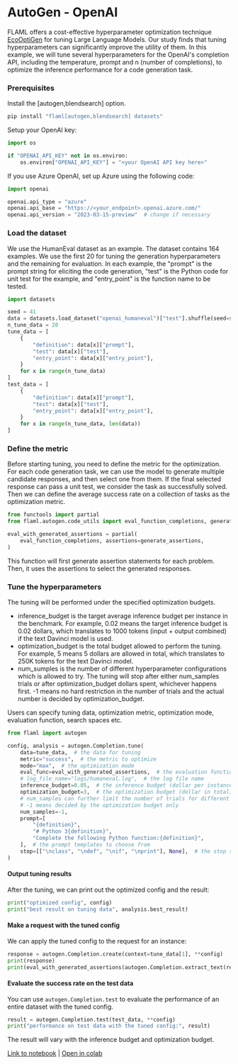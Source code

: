 # AutoGen - OpenAI

FLAML offers a cost-effective hyperparameter optimization technique [EcoOptiGen](https://arxiv.org/abs/2303.04673) for tuning Large Language Models. Our study finds that tuning hyperparameters can significantly improve the utility of them.
In this example, we will tune several hyperparameters for the OpenAI's completion API, including the temperature, prompt and n (number of completions), to optimize the inference performance for a code generation task.

### Prerequisites

Install the [autogen,blendsearch] option.
```bash
pip install "flaml[autogen,blendsearch] datasets"
```

Setup your OpenAI key:
```python
import os

if "OPENAI_API_KEY" not in os.environ:
    os.environ["OPENAI_API_KEY"] = "<your OpenAI API key here>"
```

If you use Azure OpenAI, set up Azure using the following code:

```python
import openai

openai.api_type = "azure"
openai.api_base = "https://<your_endpoint>.openai.azure.com/"
openai.api_version = "2023-03-15-preview"  # change if necessary
```

### Load the dataset

We use the HumanEval dataset as an example. The dataset contains 164 examples. We use the first 20 for tuning the generation hyperparameters and the remaining for evaluation. In each example, the "prompt" is the prompt string for eliciting the code generation, "test" is the Python code for unit test for the example, and "entry_point" is the function name to be tested.

```python
import datasets

seed = 41
data = datasets.load_dataset("openai_humaneval")["test"].shuffle(seed=seed)
n_tune_data = 20
tune_data = [
    {
        "definition": data[x]["prompt"],
        "test": data[x]["test"],
        "entry_point": data[x]["entry_point"],
    }
    for x in range(n_tune_data)
]
test_data = [
    {
        "definition": data[x]["prompt"],
        "test": data[x]["test"],
        "entry_point": data[x]["entry_point"],
    }
    for x in range(n_tune_data, len(data))
]
```

### Define the metric

Before starting tuning, you need to define the metric for the optimization. For each code generation task, we can use the model to generate multiple candidate responses, and then select one from them. If the final selected response can pass a unit test, we consider the task as successfully solved. Then we can define the average success rate on a collection of tasks as the optimization metric.

```python
from functools import partial
from flaml.autogen.code_utils import eval_function_completions, generate_assertions

eval_with_generated_assertions = partial(
    eval_function_completions, assertions=generate_assertions,
)
```

This function will first generate assertion statements for each problem. Then, it uses the assertions to select the generated responses.

### Tune the hyperparameters

The tuning will be performed under the specified optimization budgets.

* inference_budget is the target average inference budget per instance in the benchmark. For example, 0.02 means the target inference budget is 0.02 dollars, which translates to 1000 tokens (input + output combined) if the text Davinci model is used.
* optimization_budget is the total budget allowed to perform the tuning. For example, 5 means 5 dollars are allowed in total, which translates to 250K tokens for the text Davinci model.
* num_sumples is the number of different hyperparameter configurations which is allowed to try. The tuning will stop after either num_samples trials or after optimization_budget dollars spent, whichever happens first. -1 means no hard restriction in the number of trials and the actual number is decided by optimization_budget.

Users can specify tuning data, optimization metric, optimization mode, evaluation function, search spaces etc.

```python
from flaml import autogen

config, analysis = autogen.Completion.tune(
    data=tune_data,  # the data for tuning
    metric="success",  # the metric to optimize
    mode="max",  # the optimization mode
    eval_func=eval_with_generated_assertions,  # the evaluation function to return the success metrics
    # log_file_name="logs/humaneval.log",  # the log file name
    inference_budget=0.05,  # the inference budget (dollar per instance)
    optimization_budget=3,  # the optimization budget (dollar in total)
    # num_samples can further limit the number of trials for different hyperparameter configurations;
    # -1 means decided by the optimization budget only
    num_samples=-1,
    prompt=[
        "{definition}",
        "# Python 3{definition}",
        "Complete the following Python function:{definition}",
    ],  # the prompt templates to choose from
    stop=[["\nclass", "\ndef", "\nif", "\nprint"], None],  # the stop sequences
)
```

#### Output tuning results

After the tuning, we can print out the optimized config and the result:

```python
print("optimized config", config)
print("best result on tuning data", analysis.best_result)
```

#### Make a request with the tuned config

We can apply the tuned config to the request for an instance:

```python
response = autogen.Completion.create(context=tune_data[1], **config)
print(response)
print(eval_with_generated_assertions(autogen.Completion.extract_text(response), **tune_data[1]))
```

#### Evaluate the success rate on the test data

You can use `autogen.Completion.test` to evaluate the performance of an entire dataset with the tuned config.

```python
result = autogen.Completion.test(test_data, **config)
print("performance on test data with the tuned config:", result)
```

The result will vary with the inference budget and optimization budget.

[Link to notebook](https://github.com/microsoft/FLAML/blob/main/notebook/autogen_openai_completion.ipynb) | [Open in colab](https://colab.research.google.com/github/microsoft/FLAML/blob/main/notebook/autogen_openai_completion.ipynb)
